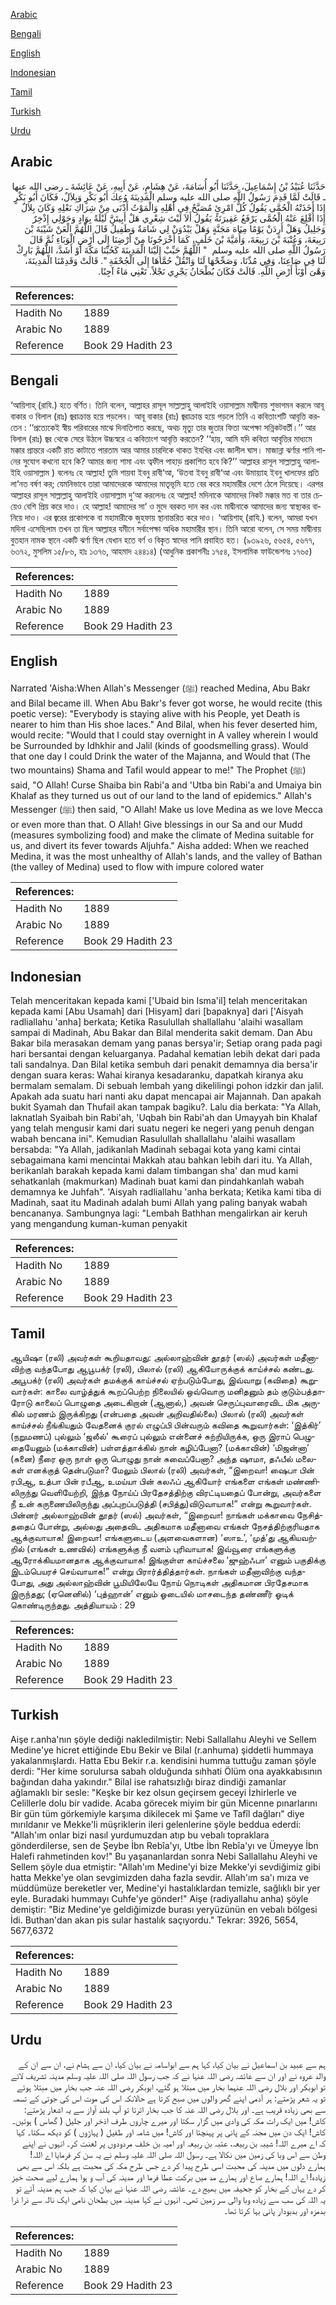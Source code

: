 [Arabic](#arabic)

[Bengali](#bengali)

[English](#english)

[Indonesian](#indonesian)

[Tamil](#tamil)

[Turkish](#turkish)

[Urdu](#urdu)

## Arabic


<div dir="rtl" lang="ar" style={{fontSize:'larger',backgroundColor:'#f8f9fa',padding:20}}>
حَدَّثَنَا عُبَيْدُ بْنُ إِسْمَاعِيلَ، حَدَّثَنَا أَبُو أُسَامَةَ، عَنْ هِشَامٍ، عَنْ أَبِيهِ، عَنْ عَائِشَةَ ـ رضى الله عنها ـ قَالَتْ لَمَّا قَدِمَ رَسُولُ اللَّهِ صلى الله عليه وسلم الْمَدِينَةَ وُعِكَ أَبُو بَكْرٍ وَبِلاَلٌ، فَكَانَ أَبُو بَكْرٍ إِذَا أَخَذَتْهُ الْحُمَّى يَقُولُ كُلُّ امْرِئٍ مُصَبَّحٌ فِي أَهْلِهِ وَالْمَوْتُ أَدْنَى مِنْ شِرَاكِ نَعْلِهِ وَكَانَ بِلاَلٌ إِذَا أُقْلِعَ عَنْهُ الْحُمَّى يَرْفَعُ عَقِيرَتَهُ يَقُولُ أَلاَ لَيْتَ شِعْرِي هَلْ أَبِيتَنَّ لَيْلَةً بِوَادٍ وَحَوْلِي إِذْخِرٌ وَجَلِيلُ وَهَلْ أَرِدَنْ يَوْمًا مِيَاهَ مَجَنَّةٍ وَهَلْ يَبْدُوَنْ لِي شَامَةٌ وَطَفِيلُ قَالَ اللَّهُمَّ الْعَنْ شَيْبَةَ بْنَ رَبِيعَةَ، وَعُتْبَةَ بْنَ رَبِيعَةَ، وَأُمَيَّةَ بْنَ خَلَفٍ، كَمَا أَخْرَجُونَا مِنْ أَرْضِنَا إِلَى أَرْضِ الْوَبَاءِ ثُمَّ قَالَ رَسُولُ اللَّهِ صلى الله عليه وسلم ‏ "‏ اللَّهُمَّ حَبِّبْ إِلَيْنَا الْمَدِينَةَ كَحُبِّنَا مَكَّةَ أَوْ أَشَدَّ، اللَّهُمَّ بَارِكْ لَنَا فِي صَاعِنَا، وَفِي مُدِّنَا، وَصَحِّحْهَا لَنَا وَانْقُلْ حُمَّاهَا إِلَى الْجُحْفَةِ ‏"‏‏.‏ قَالَتْ وَقَدِمْنَا الْمَدِينَةَ، وَهْىَ أَوْبَأُ أَرْضِ اللَّهِ‏.‏ قَالَتْ فَكَانَ بُطْحَانُ يَجْرِي نَجْلاً‏.‏ تَعْنِي مَاءً آجِنًا‏.‏
</div>
<div style={{backgroundColor:'#f8f9fa',padding:20, marginBottom: 10}}><table> <thead> <tr> <th>References:</th> <th></th> </tr> </thead> <tbody><tr><td>Hadith No</td><td>1889</td></tr><tr><td>Arabic No</td><td>1889</td></tr><tr><td>Reference</td><td>Book 29 Hadith 23</td></tr></tbody></table></div>

## Bengali


<div dir="ltr" lang="bn" style={{fontSize:'larger',backgroundColor:'#f8f9fa',padding:20}}>
‘আয়িশাহ্ (রাযি.) হতে বর্ণিত। তিনি বলেন, আল্লাহর রাসূল সাল্লাল্লাহু আলাইহি ওয়াসাল্লাম মাদ্বীনায় শুভাগমন করলে আবূ বাকার ও বিলাল (রাঃ) জ্বরাক্রান্ত হয়ে পড়লেন। আবূ বাকার (রাঃ) জ্বরাক্রান্ত হয়ে পড়লে তিনি এ কবিতাংশটি আবৃত্তি করতেন : ‘‘প্রত্যেকেই স্বীয় পরিবারের মাঝে দিনাতিপাত করছে, অথচ মৃত্যু তার জুতার ফিতা অপেক্ষা সন্নিকটবর্তী।’’ আর বিলাল (রাঃ) জ্বর থেকে সেরে উঠলে উচ্চস্বরে এ কবিতাংশ আবৃত্তি করতেন? ‘‘হায়, আমি যদি কবিতা আবৃত্তির মাধ্যমে মক্কার প্রান্তরে একটি রাত কাটাতে পারতাম আর আমার চারদিকে থাকত ইযখির এবং জালীল ঘাস। মাজান্না ঝর্ণার পানি পানের সুযোগ কখনো হবে কি? আমার জন্য শামা এবং ত্বফীল পাহাড় প্রকাশিত হবে কি?’’ আল্লাহর রাসূল সাল্লাল্লাহু আলাইহি ওয়াসাল্লাম ) বলেনঃ হে আল্লাহ! তুমি শায়বা ইবনু রাবী‘আ, ‘উতবা ইবনু রাবী‘আ এবং উমায়্যাহ ইবনু খালফের প্রতি লা‘নত বর্ষণ কর; যেমনিভাবে তারা আমাদেরকে আমাদের মাতৃভূমি হতে বের করে মহামারীর দেশে ঠেলে দিয়েছে। এরপর আল্লাহর রাসূল সাল্লাল্লাহু আলাইহি ওয়াসাল্লাম দু‘আ করলেনঃ হে আল্লাহ! মদিনাকে আমাদের নিকট মক্কার মত বা তার চেয়েও বেশি প্রিয় করে দাও। হে আল্লাহ! আমাদের সা‘ ও মুদে বরকত দান কর এবং মাদ্বীনাকে আমাদের জন্য স্বাস্থ্যকর বানিয়ে দাও। এর জ্বরের প্রকোপকে বা মহামারীকে জুহফায় স্থানান্তরিত করে দাও। ‘আয়িশাহ্ (রাযি.) বলেন, আমরা যখন মদিনা এসেছিলাম তখন তা ছিল আল্লাহর যমীনে সর্বাপেক্ষা অধিক মহামারীর স্থান। তিনি আরো বলেন, সে সময় মাদ্বীনায় বুতহান নামক স্থানে একটি ঝর্ণা ছিল যেখান হতে বর্ণ ও বিকৃত স্বাদের পানি প্রবাহিত হত। (৯৩৯২৬, ৫৬৫৪, ৫৬৭৭, ৬৩৭২, মুসলিম ১৫/৮৬, হাঃ ১৩৭৬, আহমাদ ২৪৪১৪) (আধুনিক প্রকাশনীঃ ১৭৫৪, ইসলামিক ফাউন্ডেশনঃ ১৭৬৫)
</div>
<div style={{backgroundColor:'#f8f9fa',padding:20, marginBottom: 10}}><table> <thead> <tr> <th>References:</th> <th></th> </tr> </thead> <tbody><tr><td>Hadith No</td><td>1889</td></tr><tr><td>Arabic No</td><td>1889</td></tr><tr><td>Reference</td><td>Book 29 Hadith 23</td></tr></tbody></table></div>

## English


<div dir="ltr" lang="en" style={{fontSize:'larger',backgroundColor:'#f8f9fa',padding:20}}>
Narrated 'Aisha:When Allah's Messenger (ﷺ) reached Medina, Abu Bakr and Bilal became ill. When Abu Bakr's fever got worse, he would recite (this poetic verse): "Everybody is staying alive with his People, yet Death is nearer to him than His shoe laces." And Bilal, when his fever deserted him, would recite: "Would that I could stay overnight in A valley wherein I would be Surrounded by Idhkhir and Jalil (kinds of goodsmelling grass). Would that one day I could Drink the water of the Majanna, and Would that (The two mountains) Shama and Tafil would appear to me!" The Prophet (ﷺ) said, "O Allah! Curse Shaiba bin Rabi'a and 'Utba bin Rabi'a and Umaiya bin Khalaf as they turned us out of our land to the land of epidemics." Allah's Messenger (ﷺ) then said, "O Allah! Make us love Medina as we love Mecca or even more than that. O Allah! Give blessings in our Sa and our Mudd (measures symbolizing food) and make the climate of Medina suitable for us, and divert its fever towards Aljuhfa." Aisha added: When we reached Medina, it was the most unhealthy of Allah's lands, and the valley of Bathan (the valley of Medina) used to flow with impure colored water
</div>
<div style={{backgroundColor:'#f8f9fa',padding:20, marginBottom: 10}}><table> <thead> <tr> <th>References:</th> <th></th> </tr> </thead> <tbody><tr><td>Hadith No</td><td>1889</td></tr><tr><td>Arabic No</td><td>1889</td></tr><tr><td>Reference</td><td>Book 29 Hadith 23</td></tr></tbody></table></div>

## Indonesian


<div dir="ltr" lang="id" style={{fontSize:'larger',backgroundColor:'#f8f9fa',padding:20}}>
Telah menceritakan kepada kami ['Ubaid bin Isma'il] telah menceritakan kepada kami [Abu Usamah] dari [Hisyam] dari [bapaknya] dari ['Aisyah radliallahu 'anha] berkata; Ketika Rasulullah shallallahu 'alaihi wasallam sampai di Madinah, Abu Bakar dan Bilal menderita sakit demam. Dan Abu Bakar bila merasakan demam yang panas bersya'ir; Setiap orang pada pagi hari bersantai dengan keluarganya. Padahal kematian lebih dekat dari pada tali sandalnya. Dan Bilal ketika sembuh dari penakit demamnya dia bersa'ir dengan suara keras: Wahai kiranya kesadaranku, dapatkah kiranya aku bermalam semalam. Di sebuah lembah yang dikelilingi pohon idzkir dan jalil. Apakah ada suatu hari nanti aku dapat mencapai air Majannah. Dan apakah bukit Syamah dan Thufail akan tampak bagiku?. Lalu dia berkata: "Ya Allah, laknatlah Syaibah bin Rabi'ah, 'Uqbah bin Rabi'ah dan Umayyah bin Khalaf yang telah mengusir kami dari suatu negeri ke negeri yang penuh dengan wabah bencana ini". Kemudian Rasulullah shallallahu 'alaihi wasallam bersabda: "Ya Allah, jadikanlah Madinah sebagai kota yang kami cintai sebagaimana kami mencintai Makkah atau bahkan lebih dari itu. Ya Allah, berikanlah barakah kepada kami dalam timbangan sha' dan mud kami sehatkanlah (makmurkan) Madinah buat kami dan pindahkanlah wabah demamnya ke Juhfah". 'Aisyah radliallahu 'anha berkata; Ketika kami tiba di Madinah, saat itu Madinah adalah bumi Allah yang paling banyak wabah bencananya. Sambungnya lagi: "Lembah Bathhan mengalirkan air keruh yang mengandung kuman-kuman penyakit
</div>
<div style={{backgroundColor:'#f8f9fa',padding:20, marginBottom: 10}}><table> <thead> <tr> <th>References:</th> <th></th> </tr> </thead> <tbody><tr><td>Hadith No</td><td>1889</td></tr><tr><td>Arabic No</td><td>1889</td></tr><tr><td>Reference</td><td>Book 29 Hadith 23</td></tr></tbody></table></div>

## Tamil


<div dir="ltr" lang="ta" style={{fontSize:'larger',backgroundColor:'#f8f9fa',padding:20}}>
ஆயிஷா (ரலி) அவர்கள் கூறியதாவது: அல்லாஹ்வின் தூதர் (ஸல்) அவர்கள் மதீனாவிற்கு வந்தபோது ஆபூபக்ர் (ரலி), பிலால் (ரலி) ஆகியோருக்குக் காய்ச்சல் கண்டது. அபூபக்ர் (ரலி) அவர்கள் தமக்குக் காய்ச்சல் ஏற்படும்போது, இவ்வாறு (கவிதை) கூறுவார்கள்: காலை வாழ்த்துக் கூறப்பெற்ற நிலையில் ஒவ்வொரு மனிதனும் தம் குடும்பத்தாரோடு காலைப் பொழுதை அடைகிறான் (ஆனால்,) அவன் செருப்புவாரைவிட மிக அருகில் மரணம் இருக்கிறது (என்பதை அவன் அறிவதில்லை) பிலால் (ரலி) அவர்கள் காய்ச்சல் நீங்கியதும் வேதனைக் குரல் எழுப்பி பின்வரும் கவிதை கூறுவார்கள்: ‘இத்கிர்’ (நறுமணப்) புல்லும் ‘ஜலீல்’ கூரைப் புல்லும் என்னைச் சுற்றியிருக்க, ஒரு இராப் பெழுதையேனும் (மக்காவின்) பள்ளத்தாக்கில் நான் கழிப்பேனா? (மக்காவின்) ‘மிஜன்னா’ (சுனை) நீரை ஒரு நாள் ஒரு பொழுது நான் சுவைப்பேனா? அந்த ஷாமா, தஃபீல் மலைகள் எனக்குத் தென்படுமா? மேலும் பிலால் (ரலி) அவர்கள், “இறைவா! ஷைபா பின் ரபிஆ, உத்பா பின் ரபீஆ, உமய்யா பின் கலஃப் ஆகியோர் எங்களை எங்கள் மண்ணிலிருந்து வெளியேற்றி, இந்த நோய்ப் பிரதேசத்திற்கு விரட்டியதைப் போன்று, அவர்களை நீ உன் கருணையிலிருந்து அப்புறப்படுத்தி (சபித்து)விடுவாயாக!” என்று கூறுவார்கள். பின்னர் அல்லாஹ்வின் தூதர் (ஸல்) அவர்கள், “இறைவா! நாங்கள் மக்காவை நேசித்ததைப் போன்று, அல்லது அதைவிட அதிகமாக மதீனாவை எங்கள் நேசத்திற்குரியதாக ஆக்குவாயாக! இறைவா! எங்களுடைய (அளவைகளான) ‘ஸாஉ’, ‘முத்’து ஆகியவற்றில் (எங்கள் உணவில்) எங்களுக்கு நீ வளம் புரிவாயாக! இவ்வூரை எங்களுக்கு ஆரோக்கியமானதாக ஆக்குவாயாக! இங்குள்ள காய்ச்சலை ‘ஜுஹ்ஃபா’ எனும் பகுதிக்கு இடம்பெயரச் செய்வாயாக!” என்று பிரார்த்தித்தார்கள். நாங்கள் மதீனாவிற்கு வந்தபோது, அது அல்லாஹ்வின் பூமியிலேயே நோய் நொடிகள் அதிகமான பிரதேசமாக இருந்தது; (ஏனெனில்) ‘புத்ஹான்’ எனும் ஓடையில் மாசடைந்த தண்ணீர் ஓடிக் கொண்டிருந்தது. அத்தியாயம் : 29
</div>
<div style={{backgroundColor:'#f8f9fa',padding:20, marginBottom: 10}}><table> <thead> <tr> <th>References:</th> <th></th> </tr> </thead> <tbody><tr><td>Hadith No</td><td>1889</td></tr><tr><td>Arabic No</td><td>1889</td></tr><tr><td>Reference</td><td>Book 29 Hadith 23</td></tr></tbody></table></div>

## Turkish


<div dir="ltr" lang="tr" style={{fontSize:'larger',backgroundColor:'#f8f9fa',padding:20}}>
Aişe r.anha'nın şöyle dediği nakledilmiştir: Nebi Sallallahu Aleyhi ve Sellem Medine'ye hicret ettiğinde Ebu Bekir ve Bilal (r.anhuma) şiddetli hummaya yakalanmışlardı. Hatta Ebu Bekir r.a. kendisini humma tuttuğu zaman şöyle derdi: "Her kime sorulursa sabah olduğunda sıhhati Ölüm ona ayakkabısının bağından daha yakındır." Bilal ise rahatsızlığı biraz dindiği zamanlar ağlamaklı bir sesle: "Keşke bir kez olsun geçirsem geceyi İzhirlerle ve Celillerle dolu bir vadide. Acaba görecek miyim bir gün Micenne pınarlarını Bir gün tüm görkemiyle karşıma dikilecek mi Şame ve Tafîl dağları" diye mırıldanır ve Mekke'li müşriklerin ileri gelenlerine şöyle beddua ederdi: "Allah'ım onlar bizi nasıl yurdumuzdan atıp bu vebalı topraklara gönderdilerse, sen de Şeybe İbn Rebîa'yı, Utbe İbn Rebîa'yı ve Ümeyye İbn Halefi rahmetinden kov!" Bu yaşananlardan sonra Nebi Sallallahu Aleyhi ve Sellem şöyle dua etmiştir: "Allah'ım Medine'yi bize Mekke'yi sevdiğimiz gibi hatta Mekke'ye olan sevgimizden daha fazla sevdir. Allah'ım sa'ı mıza ve müddümüze bereketler ver, Medine'yi hastalıklardan temizle, sağlıklı bir yer eyle. Buradaki hummayı Cuhfe'ye gönder!" Aişe (radiyallahu anha) şöyle demiştir: "Biz Medine'ye geldiğimizde burası yeryüzünün en vebalı bölgesi İdi. Buthan'dan akan pis sular hastalık saçıyordu." Tekrar: 3926, 5654, 5677,6372
</div>
<div style={{backgroundColor:'#f8f9fa',padding:20, marginBottom: 10}}><table> <thead> <tr> <th>References:</th> <th></th> </tr> </thead> <tbody><tr><td>Hadith No</td><td>1889</td></tr><tr><td>Arabic No</td><td>1889</td></tr><tr><td>Reference</td><td>Book 29 Hadith 23</td></tr></tbody></table></div>

## Urdu


<div dir="rtl" lang="ur" style={{fontSize:'larger',backgroundColor:'#f8f9fa',padding:20}}>
ہم سے عبید بن اسماعیل نے بیان کیا، کہا ہم سے ابواسامہ نے بیان کیا، ان سے ہشام نے، ان سے ان کے والد عروہ نے اور ان سے عائشہ رضی اللہ عنہا نے کہ جب رسول اللہ صلی اللہ علیہ وسلم مدینہ تشریف لائے تو ابوبکر اور بلال رضی اللہ عنہما بخار میں مبتلا ہو گئے، ابوبکر رضی اللہ عنہ جب بخار میں مبتلا ہوئے تو یہ شعر پڑھتے: ہر آدمی اپنے گھر والوں میں صبح کرتا ہے حالانکہ اس کی موت اس کی جوتی کے تسمہ سے بھی زیادہ قریب ہے۔ اور بلال رضی اللہ عنہ کا جب بخار اترتا تو آپ بلند آواز سے یہ اشعار پڑھتے: کاش! میں ایک رات مکہ کی وادی میں گزار سکتا اور میرے چاروں طرف اذخر اور جلیل ( گھاس ) ہوتیں۔ کاش! ایک دن میں مجنہ کے پانی پر پہنچتا اور کاش! میں شامہ اور طفیل ( پہاڑوں ) کو دیکھ سکتا۔ کہا کہ اے میرے اللہ! شیبہ بن ربیعہ، عتبہ بن ربیعہ اور امیہ بن خلف مردودوں پر لعنت کر۔ انہوں نے اپنے وطن سے اس وبا کی زمین میں نکالا ہے۔ رسول اللہ صلی اللہ علیہ وسلم نے یہ سن کر فرمایا اے اللہ! ہمارے دلوں میں مدینہ کی محبت اسی طرح پیدا کر دے جس طرح مکہ کی محبت ہے بلکہ اس سے بھی زیادہ! اے اللہ! ہمارے صاع اور ہمارے مد میں برکت عطا فرما اور مدینہ کی آب و ہوا ہمارے لیے صحت خیز کر دے یہاں کے بخار کو جحیفہ میں بھیج دے۔ عائشہ رضی اللہ عنہا نے بیان کیا کہ جب ہم مدینہ آئے تو یہ اللہ کی سب سے زیادہ وبا والی سر زمین تھی۔ انہوں نے کہا مدینہ میں بطحان نامی ایک نالہ سے ذرا ذرا بدمزہ اور بدبودار پانی بہا کرتا تھا۔
</div>
<div style={{backgroundColor:'#f8f9fa',padding:20, marginBottom: 10}}><table> <thead> <tr> <th>References:</th> <th></th> </tr> </thead> <tbody><tr><td>Hadith No</td><td>1889</td></tr><tr><td>Arabic No</td><td>1889</td></tr><tr><td>Reference</td><td>Book 29 Hadith 23</td></tr></tbody></table></div>